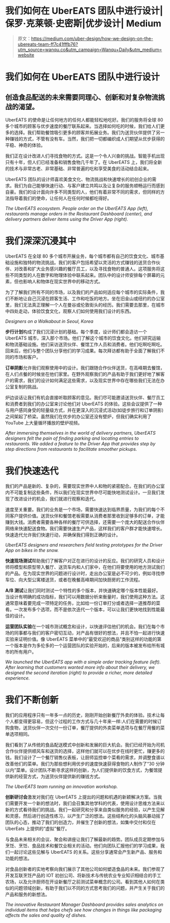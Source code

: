 # 我们如何在 UberEATS 团队中进行设计|保罗·克莱顿·史密斯|优步设计| Medium

> 原文：<https://medium.com/uber-design/how-we-design-on-the-ubereats-team-ff7c41fffb76?utm_source=wanqu.co&utm_campaign=Wanqu+Daily&utm_medium=website>

# 我们如何在 UberEATS 团队中进行设计

## 创造食品配送的未来需要同理心、创新和对复杂物流挑战的渴望。



UberEATS 的使命是让任何地方的任何人都能轻松地吃好。我们的服务将全球 80 多个城市的顾客与优步速度的餐厅联系起来。当选择如何吃的时候，我们给人们更多的选择。我们帮助餐馆吸引更多的顾客并拓展业务。我们为送货伙伴提供了另一种赚钱的方式，不管有没有车。当然，我们把一切都编织成人们期望从优步获得的平稳、神奇的体验。

我们正在设计改进人们寻找食物的方式。这是一个令人兴奋的挑战。智能手机出现只有十年，但人们已经准备和销售食物几千年了。在 UberEATS 上，我们将全新的技术与非常古老、非常基础、非常普遍的吃和享受美食的活动结合起来。

UberEATS 团队的设计师喜欢美食文化、物流挑战和快速增长的初创企业的需求。我们为自己能够快速行动、与客户建立共鸣以及让复杂的服务顺畅运行而感到自豪。我们的设计面向许多不同类型的人，他们有着非常不同的需求，但同样的方法指导着我们的使命，让任何人在任何时候都吃得好。



*The UberEATS ecosystem. People order on the UberEATS App (left), restaurants manage orders in the Restaurant Dashboard (center), and delivery partners deliver items using the Driver App (right).*



# 我们深深沉浸其中

UberEATS 在全球 80 多个城市开展业务，每个城市都有自己的饮食文化、城市基础设施和独特的物流挑战。我们的客户包括希望以灵活的方式赚钱的送货合作伙伴、对改善和扩大业务感兴趣的餐厅员工，以及寻找食物的普通人。这项服务将这些不同类型的人在数字和物理体验中联系起来。团队中的设计师安排每个屏幕的元素，但也影响人和物体在现实世界中的移动方式。

为了了解我们所有不同的市场，以及我们的产品如何适应每个城市的实际条件，我们不断地让自己沉浸在顾客生活、工作和吃饭的地方。坐在旧金山或纽约的办公室里，我们无法真正理解一个人在曼谷或伦敦街头的经历。我们需要去那里，在城市中四处走动，体验饮食文化，观察人们如何使用我们设计的东西。



*Designers on a Walkabout in Seoul, Korea*



**步行计划**构成了我们沉浸计划的基础。每个季度，设计师们都会造访一个 UberEATS 城市，深入那个市场。他们了解这个城市的饮食文化。他们研究运输和物流基础设施。他们采访送货伙伴、餐馆工作人员和消费者。他们吃啊吃啊吃。回来后，他们与整个团队分享他们的学习成果。每次拜访都有助于全面了解我们不同的市场和客户。

**订单阴影**允许我们观察使用中的设计。我们跟随合作伙伴送货，在高峰期去餐馆，在人们点餐的时候坐在他们家里。在野外观察我们的产品有助于我们更好地了解客户的需求，我们的设计如何满足这些需求，以及现实世界中存在哪些我们无法在办公室复制的挑战。

炉边谈话让我们有机会直接听取顾客的意见。我们尽可能邀请送货伙伴、餐厅员工和消费者到我们的办公室来讨论他们对 UberEATS 的体验。这些会议提供了一种与用户感同身受的轻量级方式，并在更深入的沉浸式活动(如徒步旅行和订单阴影)之间架起了桥梁。虽然我们在优步的办公室还没有壁炉，但我们确实利用了 YouTube 上大量循环播放的壁炉视频。



*After immersing themselves in the world of delivery partners, UberEATS designers felt the pain of finding parking and locating entries to restaurants. We added a feature to the Driver App that provides step by step directions from restaurants to facilitate smoother pickups.*



# 我们快速迭代

我们的产品是新的、复杂的，需要现实世界中人和物的紧密配合。在我们的办公室内不可能复制这些条件，所以我们在现实世界中尽可能快地测试设计。一旦我们发现了改进设计的机会，我们就进行观察和迭代。

速度至关重要。我们的业务是一个市场，需要快速达到临界质量，为我们的每个不同客户提供价值。送货伙伴和餐馆老板需要从消费者那里收到足够多的订单，才能赚到大钱。消费者需要各种各样的餐厅可供选择，还需要一个庞大的配送合作伙伴网络来快速配送食物。我们需要快速生产产品，这样我们的客户群才能快速增长。快速迭代允许我们快速行动，并确保我们得到正确的设计。



*UberEATS designers and researchers field testing prototypes for the Driver App on bikes in the snow.*



**快速现场测试**帮助我们了解客户对正在进行的设计的反应。我们的研究人员和设计师将模型和原型带入餐厅、送货车内和人们家中，在他们将要使用的地方测试我们的产品。在为现实世界的问题进行设计时，走出办公室是必不可少的，例如寻找停车位、向大型公寓楼送货，或者在晚餐高峰期间加快厨房的工作流程。

**A/B 测试**让我们同时测试一个特性的多个版本，并快速确定哪个版本性能最好。当设计有明确的成功指标，我们可以用数据分析来衡量时，我们使用这种方法。这通常意味着要完成一项特定的任务，比如给一份订单打分或者选择一道推荐的菜肴。一次发布多个选项，而不是依次迭代一个版本，可以让我们更快地找到性能最佳的设计。

**运营团队实验**在一个城市测试概念和设计，以快速评估他们的机会。我们在每个市场的同事都与我们的客户密切互动，对产品有很好的想法，并且不怕一起进行快速实验来证明价值。像 UberEATS 菜单中的“最受欢迎的商品”类别这样的功能的第一个版本是作为多伦多的一个运营团队的实验开始的，后来的版本被发布给所有城市的所有用户。



*We launched the UberEATS app with a simple order tracking feature (left). After learning that customers wanted more info about their delivery, we designed the second iteration (right) to provide a richer, more detailed experience.*



# 我们不断创新

我们的应用程序只有一年多一点的历史，刚刚开始创新餐厅外卖的体验。技术让每个人都变得更容易，但这个过程的工作方式与几十年来一样:人们在需要的时候订购食物，送货伙伴一次交付一份订单，餐厅提供的外卖菜单选项与在餐厅用餐的菜单选项相同。

我们看到了从传统的食品配送模式中创新和发展的巨大机会。我们已经开始为司机合作伙伴提供顺风车和送货的选择，这样他们就可以在优步在线时更忙，赚更多的钱。我们设计了一个餐厅销售仪表板，让厨师监控单个菜肴的需求，并调整食谱以改善他们的菜单。我们为那些想利用优步的速度快速获得食物的人制作了“30 分钟以内”菜单。设计团队不断寻求这样的创新，为人们提供新的饮食方式，为餐馆提供新的经营方式，为送货伙伴提供新的赚钱方式。



*The UberEATS team running an innovation workshop.*



**创新研讨会**激发对我们在 UberEATS 上提出的问题和机遇的新颖解决方案。当我们需要开发一个新的想法时，我们会召集其他学科的代表，使用设计思维方法来以新的方式看待我们的挑战。我们一起研究和分享来自类似服务的经验，以产生见解和灵感，然后进行创造性练习，以产生广泛的想法。这些结构化的头脑风暴动摇了团队的心态，推动了我们的创造力，并催生了创新的想法，如集中交付和仅在 UberEats 上提供的“虚拟”餐厅。

与食品未来相关的会议、聚会和讲座让我们了解最新的趋势。团队成员定期参加与烹饪、烹饪、食品技术和餐饮业相关的活动。他们向团队汇报他们的学习成果，我们一起讨论这些见解与 UberEATS 的关系。这些分享通常会产生新产品、服务和功能的想法。

对食品创新者的实地考察向我们展示了其他公司如何塑造食品的未来。我们参观了开发互联烹饪产品的 IOT 初创公司、将新技术与传统农业专业知识相结合的手工农场，以及允许厨师在开设新餐厅之前测试菜单概念的公司。看到其他人如何在类似的问题领域创新，有助于我们以不同的方式思考我们的问题，并产生关于我们的产品和服务的新想法。



*The innovative Restaurant Manager Dashboard provides sales analytics on individual items that helps chefs see how changes in things like packaging affects the sales and quality of dishes.*



